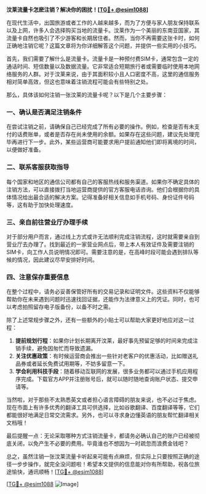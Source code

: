 **汶莱流量卡怎麽注销？解决你的困扰！[[TG💪+ @esim1088](https://t.me/s/esim1088)]**

在现代生活中，出国旅游或者工作的人越来越多，而为了方便与家人朋友保持联系以及上网，许多人会选择购买当地的流量卡。汶莱作为一个美丽的东南亚国家，其流量卡自然也吸引了不少游客和长期居住者。然而，当你不再需要这张卡时，如何正确地注销它呢？这篇文章将为你详细解答这个问题，并提供一些实用的小技巧。

首先，我们需要了解什么是流量卡。流量卡是一种预付费SIM卡，通常包含一定的通话时间、短信数量以及数据流量。它非常适合短期旅行者或需要临时使用本地网络服务的人群。对于汶莱来说，由于其面积较小且人口密度不高，这里的通信服务相对简单高效，但这也意味着注销流程可能会有些特别之处。

那么，具体该如何注销一张汶莱的流量卡呢？以下是几个主要步骤：

### 一、确认是否满足注销条件

在尝试注销之前，请确保自己已经完成了所有必要的操作。例如，检查是否有未支付的话费账单，或者是否存在尚未使用的余额。如果存在这些问题，建议先处理完毕再进行下一步。此外，某些运营商可能要求用户提前通知他们即将离境的时间，以便做好准备。

### 二、联系客服获取指导

每个国家和地区的通信公司都有自己的客服热线和服务渠道。如果你不确定具体的注销方法，可以直接拨打当地运营商提供的官方客服电话咨询。他们会根据你的具体情况给出最合适的解决方案。记得准备好相关信息如手机号码、身份证件号码等，这有助于加快处理速度。

### 三、亲自前往营业厅办理手续

对于部分用户而言，通过线上方式或许无法顺利完成注销流程，这时就需要亲自到营业厅去办理了。找到最近的一家营业网点后，带上本人有效证件及需要注销的SIM卡，向工作人员说明情况即可。需要注意的是，在高峰时段可能会遇到排队等候的情况，因此建议尽早安排好时间。

### 四、注意保存重要信息

在整个过程中，请务必妥善保管好所有的交易记录和证明文件。这些资料不仅能够帮助你在未来遇到问题时迅速找回证据，还能作为法律意义上的凭证。同时，也可以考虑拍照留存电子版备份，以备不时之需。

除了上述常规步骤之外，还有一些额外的小贴士可以帮助大家更好地应对这一过程：

1. **提前规划行程**：如果你计划长期离开汶莱，最好事先预留足够的时间来完成注销手续，避免因匆忙而导致遗漏。
2. **关注优惠政策**：有时候运营商会推出一些针对老客户的优惠活动，比如赠送礼品券或者延长免费试用期等，不妨多留意一下。
3. **学会利用科技手段**：随着移动互联网的发展，很多业务都可以通过手机应用程序完成。下载官方APP并注册账号后，就可以随时随地查询账户状态、提交申请等。

当然啦，对于那些不太熟悉英文或者担心语言障碍的朋友来说，也不必过于焦虑。现在市面上有许多优秀的翻译工具可供选择，比如谷歌翻译、百度翻译等等，它们都能很好地满足日常交流需求。另外，也可以寻求身边懂英语的朋友帮忙翻译相关文档哦！

最后提醒一点：无论采取哪种方式注销流量卡，都请务必确认自己的账户已经被彻底关闭，以免产生不必要的费用。毕竟谁也不想因为一时疏忽而浪费金钱吧？

总之，虽然注销一张汶莱流量卡听起来可能有点麻烦，但实际上只要按照正确的途径一步步操作，就完全没问题啦！希望本文提供的信息能对你有所帮助，祝各位旅途愉快，通讯顺畅！[[TG💪+ @esim1088](https://t.me/s/esim1088)]

[[TG💪+ @esim1088](https://t.me/s/esim1088) ![Image](https://i.postimg.cc/4NQfJmqS/Snipaste-2025-05-13-00-14-12.png)]